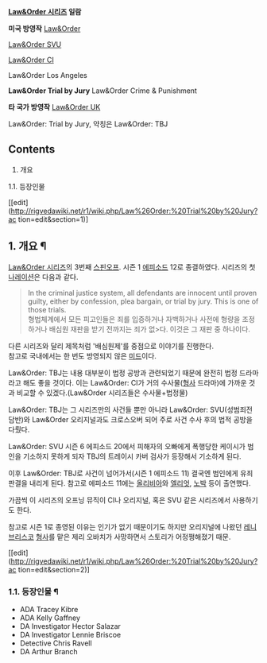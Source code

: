 **[Law&Order 시리즈](Law%26Order%20%EC%8B%9C%EB%A6%AC%EC%A6%88.md) 일람**

**미국 방영작**
[Law&Order](Law%26Order.md)

[Law&Order SVU](Law%26Order%20SVU.md)

[Law&Order CI](Law%26Order%20CI.md)

Law&Order Los Angeles

**Law&Order Trial by Jury**
Law&Order Crime & Punishment

**타 국가 방영작**
[Law&Order UK](Law%26Order%20UK.md)

  
Law&Order: Trial by Jury, 약칭은 Law&Order: TBJ

## Contents

    

1. 개요 
    

1.1. 등장인물

[[edit](http://rigvedawiki.net/r1/wiki.php/Law%26Order:%20Trial%20by%20Jury?ac
tion=edit&section=1)]

## 1. 개요 ¶

[Law&Order 시리즈](Law%26Order%20%EC%8B%9C%EB%A6%AC%EC%A6%88.md)의 3번째
[스핀오프](%EC%8A%A4%ED%95%80%EC%98%A4%ED%94%84.md). 시즌 1
[에피소드](%EC%97%90%ED%94%BC%EC%86%8C%EB%93%9C.md) 12로 종결하였다. 시리즈의 첫
[나레이션](%EB%82%98%EB%A0%88%EC%9D%B4%EC%85%98.md)은 다음과 같다.

  

> In the criminal justice system, all defendants are innocent until proven
guilty, either by confession, plea bargain, or trial by jury. This is one of
those trials.  
형법체계에서 모든 피고인들은 죄를 입증하거나 자백하거나 사전에 형량을 조정하거나 배심원 재판을 받기 전까지는 죄가 없>다. 이것은 그 재판
중 하나이다.

  

다른 시리즈와 달리 제목처럼 '배심원제'를 중점으로 이야기를 진행한다.  
참고로 국내에서는 한 번도 방영되지 않은
[미드](%EB%AF%B8%EA%B5%AD%20%EB%93%9C%EB%9D%BC%EB%A7%88.md)이다.

  

Law&Order: TBJ는 내용 대부분이 법정 공방과 관련되었기 때문에 완전히 법정 드라마라고 해도 좋을 것이다. 이는 Law&Order:
CI가 거의 수사물([형사](%ED%98%95%EC%82%AC.md) 드라마)에 가까운 것과 비교할 수 있겠다.(Law&Order
시리즈들은 수사물+법정물)

  

Law&Order: TBJ는 그 시리즈만의 사건들 뿐만 아니라 Law&Order: SVU(성범죄전담반)와 Law&Order 오리지널과도
크로스오버 되어 주로 사건 수사 후의 법적 공방을 다뤘다.

  

Law&Order: SVU 시즌 6 에피소드 20에서 피해자의 오빠에게 폭행당한 케이시가 범인을 기소하지 못하게 되자 TBJ의 트레이시 카버
검사가 등장해서 기소하게 된다.

  

이후 Law&Order: TBJ로 사건이 넘어가서(시즌 1 에피소드 11) 결국엔 범인에게 유죄 판결을 내리게 된다. 참고로 에피소드
11에는 [올리비아](%EC%98%AC%EB%A6%AC%EB%B9%84%EC%95%84%20%EB%B2%A4%EC%8A%A8.md)와 
[엘리엇](%EC%97%98%EB%A6%AC%EC%97%87%20%EC%8A%A4%ED%85%8C%EC%9D%B4%EB%B8%94%EB%9F%AC.md), [노박](%EC%BC%80%EC%9D%B4%EC%8B%9C%20%EB%85%B8%EB%B0%95.md) 등이
출연했다.  

가끔씩 이 시리즈의 오프닝 뮤직이 CI나 오리지널, 혹은 SVU 같은 시리즈에서 사용하기도 한다.

  

참고로 시즌 1로 종영된 이유는 인기가 없기 때문이기도 하지만 오리지널에 나왔던 [레니브리스코](%EB%A0%88%EB%8B%88%20%EB%B8%8C%EB%A6%AC%EC%8A%A4%EC%BD%94.md)
[형사](%ED%98%95%EC%82%AC.md)를 맡은 제리 오바치가 사망하면서 스토리가 어정쩡해졌기 때문.

  

[[edit](http://rigvedawiki.net/r1/wiki.php/Law%26Order:%20Trial%20by%20Jury?ac
tion=edit&section=2)]

### 1.1. 등장인물 ¶

  * ADA Tracey Kibre
  * ADA Kelly Gaffney
  * DA Investigator Hector Salazar 
  * DA Investigator Lennie Briscoe 
  * Detective Chris Ravell
  * DA Arthur Branch

